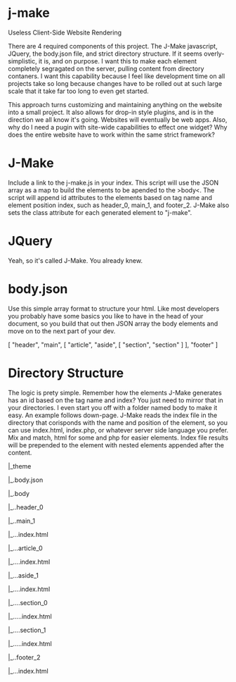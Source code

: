 # j-make
Useless Client-Side Website Rendering

There are 4 required components of this project. The J-Make javascript, JQuery, the body.json file, and strict directory structure. If it seems overly-simplistic, it is, and on purpose. I want this to make each element completely segragated on the server, pulling content from directory contaners. I want this capability because I feel like development time on all projects take so long because changes have to be rolled out at such large scale that it take far too long to even get started.

This approach turns customizing and maintaining anything on the website into a small project. It also allows for drop-in style plugins, and is in the direction we all know it's going. Websites will eventually be web apps. Also, why do I need a pugin with site-wide capabilities to effect one widget? Why does the entire website have to work within the same strict framework?

# J-Make

Include a link to the j-make.js in your index. This script will use the JSON array as a map to build the elements to be apended to the &gt;body&lt;.
The script will append id attributes to the elements based on tag name and element position index, such as header_0, main_1, and footer_2. J-Make also sets the class attribute for each generated element to "j-make".

# JQuery

Yeah, so it's called J-Make. You already knew.

# body.json

Use this simple array format to structure your html. Like most developers you probably have some basics you like to have in the head of your document, so you build that out then JSON array the body elements and move on to the next part of your dev.

[
 "header",
 "main",
 [
  "article",
  "aside",
  [
   "section",
   "section"
  ]
 ],
 "footer"
]

# Directory Structure

The logic is prety simple. Remember how the elements J-Make generates has an id based on the tag name and index? You just need to mirror that in your directories. I even start you off with a folder named body to make it easy. An example follows down-page. J-Make reads the index file in the directory that corisponds with the name and position of the element, so you can use index.html, index.php, or whatever server side language you prefer. Mix and match, html for some and php for easier elements. Index file results will be prepended to the element with nested elements appended after the content.

|_theme

|_.body.json

|_.body

|_..header_0

|_..main_1

|_...index.html

|_...article_0

|_....index.html

|_...aside_1

|_....index.html

|_....section_0

|_.....index.html

|_....section_1

|_.....index.html

|_..footer_2

|_...index.html
